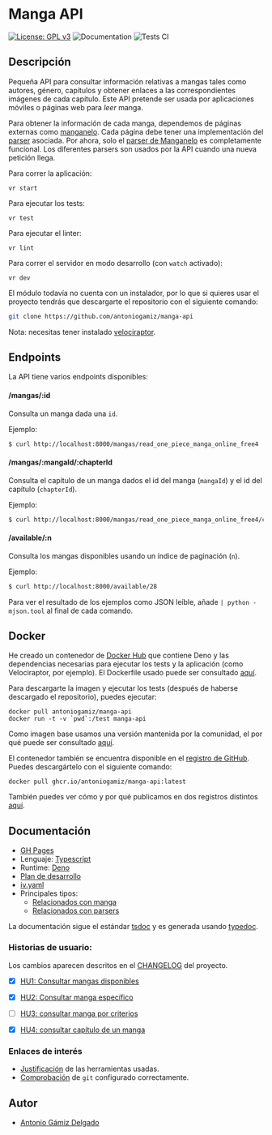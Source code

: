 # Manga API

[![License: GPL v3](https://img.shields.io/badge/License-GPLv3-blue.svg)](https://www.gnu.org/licenses/gpl-3.0)
![Documentation](https://github.com/antoniogamiz/manga-api/workflows/Documentation/badge.svg)
![Tests CI](https://github.com/antoniogamiz/manga-api/workflows/Tests/badge.svg)

## Descripción

Pequeña API para consultar información relativas a mangas tales como autores, género, capítulos y obtener enlaces a las correspondientes imágenes de cada capítulo. Este API pretende ser usada por aplicaciones móviles o páginas web para *leer* manga.

Para obtener la información de cada manga, dependemos de páginas externas como [manganelo](https://manganelo.com/). Cada página debe tener una implementación del [parser](https://github.com/antoniogamiz/manga-api/blob/master/src/types/parser.ts) asociada. Por ahora, solo el [parser de Manganelo](https://github.com/antoniogamiz/manga-api/blob/master/src/parsers/manganelo.ts) es completamente funcional. Los diferentes parsers son usados por la API cuando una nueva petición llega.

Para correr la aplicación:

    vr start

Para ejecutar los tests:

    vr test

Para ejecutar el linter:

    vr lint

Para correr el servidor en modo desarrollo (con `watch` activado):

    vr dev

El módulo todavía no cuenta con un instalador, por lo que si quieres usar el proyecto tendrás que descargarte el repositorio con el siguiente comando:

~~~bash
git clone https://github.com/antoniogamiz/manga-api
~~~

Nota: necesitas tener instalado [velociraptor](https://github.com/umbopepato/velociraptor).

## Endpoints

La API tiene varios endpoints disponibles:

#### /mangas/:id

Consulta un manga dada una `id`.

Ejemplo:

~~~~bash
$ curl http://localhost:8000/mangas/read_one_piece_manga_online_free4
~~~~

#### /mangas/:mangaId/:chapterId

Consulta el capítulo de un manga dados el id del manga (`mangaId`) y el id del capítulo (`chapterId`).

Ejemplo:

~~~~bash
$ curl http://localhost:8000/mangas/read_one_piece_manga_online_free4/chapter_1
~~~~

#### /available/:n

Consulta los mangas disponibles usando un índice de paginación (`n`).

Ejemplo:

~~~~bash
$ curl http://localhost:8000/available/28
~~~~

Para ver el resultado de los ejemplos como JSON leíble, añade `| python -mjson.tool` al final de cada comando.

## Docker

He creado un contenedor de [Docker Hub](https://hub.docker.com/repository/docker/antoniogamiz/manga-api) que contiene Deno y las dependencias necesarias para ejecutar los tests y la aplicación (como Velociraptor, por ejemplo). El Dockerfile usado puede ser consultado [aquí](./Dockerfile).

Para descargarte la imagen y ejecutar los tests (después de haberse descargado el repositorio), puedes ejecutar:

    docker pull antoniogamiz/manga-api
    docker run -t -v `pwd`:/test manga-api

Como imagen base usamos una versión mantenida por la comunidad, el por qué puede ser consultado [aquí](https://github.com/antoniogamiz/manga-api/blob/master/docs/herramientas.md#docker).

El contenedor también se encuentra disponible en el [registro de GitHub](https://github.com/users/antoniogamiz/packages/container/package/manga-api). Puedes descargártelo con el siguiente comando:

    docker pull ghcr.io/antoniogamiz/manga-api:latest

También puedes ver cómo y por qué publicamos en dos registros distintos [aquí](docs/build.md).

## Documentación

- [GH Pages](https://antoniogamiz.github.io/manga-api/)
- Lenguaje: [Typescript](https://www.typescriptlang.org/)
- Runtime: [Deno](https://deno.land/)
- [Plan de desarrollo](/docs/plan.md)
- [iv.yaml](/iv.yaml)
- Principales tipos:
    - [Relacionados con manga](/src/types/manga.ts)
    - [Relacionados con parsers](/src/types/parser.ts)


La documentación sigue el estándar [tsdoc](https://github.com/microsoft/tsdoc) y es generada usando [typedoc](https://github.com/TypeStrong/typedoc).

### Historias de usuario:

Los cambios aparecen descritos en el [CHANGELOG](docs/CHANGELOG.md) del proyecto.

- [x] [HU1: Consultar mangas disponibles](https://github.com/antoniogamiz/manga-api/issues/9)
- [x] [HU2: Consultar manga específico](https://github.com/antoniogamiz/manga-api/issues/10)
- [ ] [HU3: consultar manga por criterios](https://github.com/antoniogamiz/manga-api/issues/11)
- [x] [HU4: consultar capítulo de un manga](https://github.com/antoniogamiz/manga-api/issues/12)


### Enlaces de interés

 - [Justificación](/docs/herramientas.md) de las herramientas usadas.
 - [Comprobación](/docs/git.md) de `git` configurado correctamente.

## Autor

- [Antonio Gámiz Delgado](https://github.com/antoniogamiz)